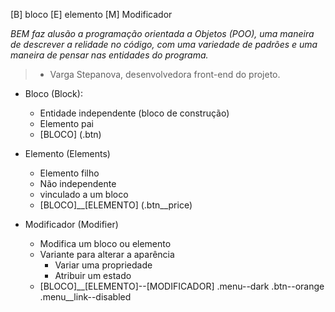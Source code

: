 [B] bloco
[E] elemento
[M] Modificador

*BEM faz alusão a programação orientada a Objetos (POO), uma maneira de descrever a relidade no código, com uma variedade de padrões e uma maneira de pensar nas entidades do programa.*

> - Varga Stepanova, desenvolvedora front-end do projeto.

- Bloco (Block):
  - Entidade independente (bloco de construção)
  - Elemento pai
  - [BLOCO] (.btn)

- Elemento (Elements)
  - Elemento filho
  - Não independente
  - vinculado a um bloco
  - [BLOCO]__[ELEMENTO] (.btn__price)

- Modificador (Modifier)
  - Modifica um bloco ou elemento
  - Variante para alterar a aparência
    - Variar uma propriedade 
    - Atribuir um estado
  - [BLOCO]__[ELEMENTO]--[MODIFICADOR]
    .menu--dark
    .btn--orange
    .menu__link--disabled

